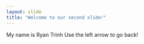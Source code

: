 ```yaml
---
layout: slide
title: "Welcome to our second slide!"
---
```

My name is Ryan Trinh
Use the left arrow to go back!
